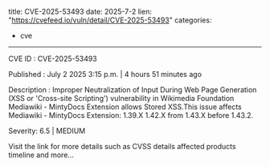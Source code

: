  
title: CVE-2025-53493
date: 2025-7-2
lien: "https://cvefeed.io/vuln/detail/CVE-2025-53493"
categories:
  - cve
---

CVE ID : CVE-2025-53493

Published :  July 2
2025
3:15 p.m. | 4 hours
51 minutes ago

Description : Improper Neutralization of Input During Web Page Generation (XSS or 'Cross-site Scripting') vulnerability in Wikimedia Foundation Mediawiki - MintyDocs Extension allows Stored XSS.This issue affects Mediawiki - MintyDocs Extension: 1.39.X
1.42.X
from 1.43.X before 1.43.2.

Severity: 6.5 | MEDIUM

Visit the link for more details
such as CVSS details
affected products
timeline
and more...
